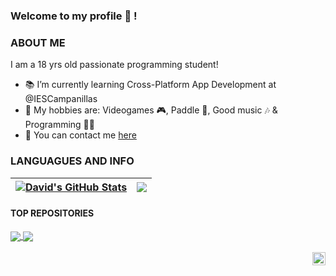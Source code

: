 ### Welcome to my profile 👋 !

### ABOUT ME

I am a 18 yrs old passionate programming student!
- 📚 I’m currently learning Cross-Platform App Development at @IESCampanillas
- 👾 My hobbies are: Videogames 🎮, Paddle 🎾, Good music 🎶 & Programming 👨‍💻
- 💬 You can contact me [here](mailto:antunezdavid2003@gmail.com)

<!--
**DavidAntunezPerez/DavidAntunezPerez** is a ✨ _special_ ✨ repository because its `README.md` (this file) appears on your GitHub profile.

Here are some ideas to get you started:

- 🔭 I’m currently working on ...
- 🌱 I’m currently learning ...
- 👯 I’m looking to collaborate on ...
- 🤔 I’m looking for help with ...
- 💬 Ask me about ...
- 📫 How to reach me: ...
- 😄 Pronouns: ...
- ⚡ Fun fact: ...
-->
### LANGUAGUES AND INFO

| <a href="https://github.com/DavidAntunezPerez/"><img align="center" src="https://github-readme-stats.vercel.app/api?username=DavidAntunezPerez&show_icons=true&include_all_commits=true&theme=default&hide_border=true" alt="David's GitHub Stats" /></a> | <a href="https://github.com/DavidAntunezPerez"><img align="center" src="https://github-readme-stats.vercel.app/api/top-langs/?username=DavidAntunezPerez&layout=compact&theme=default&hide_border=true" /></a> |
| ------------- | ------------- |

#### TOP REPOSITORIES

<a href="https://github.com/DavidAntunezPerez/programming_exercises">
  <img align="center" src="https://github-readme-stats.vercel.app/api/pin/?username=DavidAntunezPerez&repo=progamming_exercises&theme=default" />
</a> <a href="https://github.com/DavidAntunezPerez/halloween">
  <img align="center" src="https://github-readme-stats.vercel.app/api/pin/?username=DavidAntunezPerez&repo=halloween&theme=default" />
</a>
<br />
<br />

<a href="https://twitter.com/antu_49">
  <img align="right" alt="DavidAntunezPerez | Twitter" width="21px" src="https://raw.githubusercontent.com/anuraghazra/anuraghazra/master/assets/twitter.svg" />
</a>

